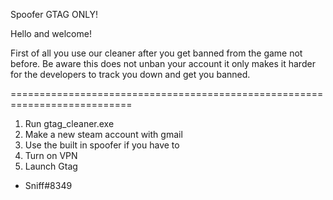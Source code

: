 Spoofer GTAG ONLY!

Hello and welcome!

First of all you use our cleaner after you get banned from the game not before.
Be aware this does not unban your account it only makes it harder for the developers to track you down and get you banned.

===========================================================================

1. Run gtag_cleaner.exe
2. Make a new steam account with gmail
3. Use the built in spoofer if you have to
4. Turn on VPN
5. Launch Gtag

- Sniff#8349
